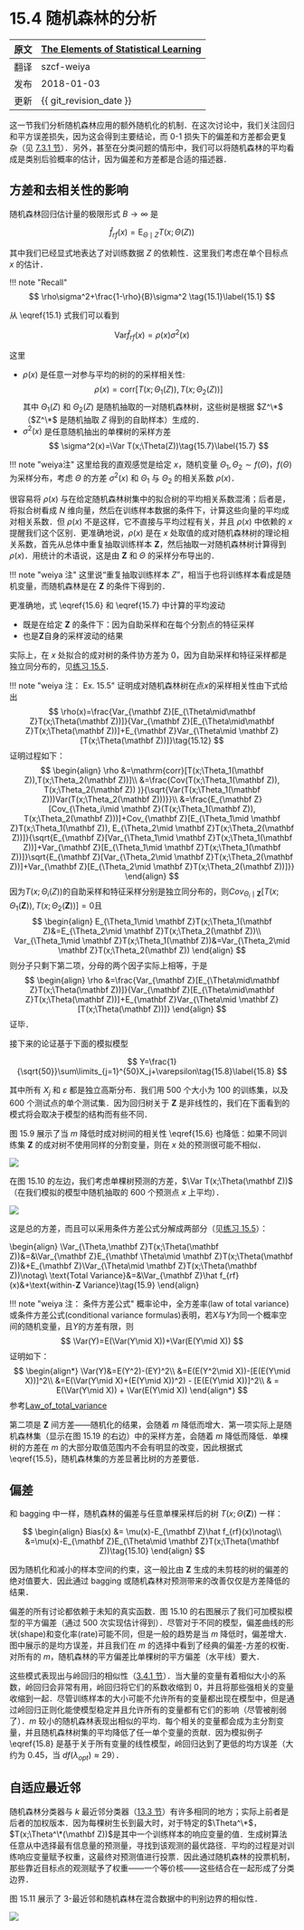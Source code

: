 # 15.4 随机森林的分析

| 原文   | [The Elements of Statistical Learning](https://web.stanford.edu/~hastie/ElemStatLearn/printings/ESLII_print12.pdf) |
| ---- | ---------------------------------------- |
| 翻译   | szcf-weiya                               |
| 发布 | 2018-01-03 |
| 更新   | {{ git_revision_date }}                  |

这一节我们分析随机森林应用的额外随机化的机制．在这次讨论中，我们关注回归和平方误差损失，因为这会得到主要结论，而 0-1 损失下的偏差和方差都会更复杂（见 [7.3.1 节](/07-Model-Assessment-and-Selection/7.3-The-Bias-Variance-Decomposition/index.html)）．另外，甚至在分类问题的情形中，我们可以将随机森林的平均看成是类别后验概率的估计，因为偏差和方差都是合适的描述器．

## 方差和去相关性的影响

随机森林回归估计量的极限形式 $B\rightarrow \infty$ 是

$$
\hat f_{rf}(x)=\mathrm E_{\Theta\mid Z}T(x;\Theta(Z))\tag{15.4}
$$

其中我们已经显式地表达了对训练数据 $Z$ 的依赖性．这里我们考虑在单个目标点 $x$ 的估计．

!!! note "Recall"
    $$
    \rho\sigma^2+\frac{1-\rho}{B}\sigma^2 \tag{15.1}\label{15.1}
    $$

从 \eqref{15.1} 式我们可以看到

$$
\mathrm{Var}\hat f_{rf}(x)=\rho(x)\sigma^2(x)\tag{15.5}\label{15.5}
$$

这里

- $\rho(x)$ 是任意一对参与平均的树的的采样相关性:
$$
\rho(x)=\mathrm{corr}[T(x;\Theta_1(Z)),T(x;\Theta_2(Z))]\tag{15.6}\label{15.6}
$$
其中 $\Theta_1(Z)$ 和 $\Theta_2(Z)$ 是随机抽取的一对随机森林树，这些树是根据 $Z^\*$（$Z^\*$ 是随机抽取 $Z$ 得到的自助样本）生成的．
- $\sigma^2(x)$ 是任意随机抽出的单棵树的采样方差
$$
\sigma^2(x)=\Var T(x;\Theta(Z))\tag{15.7}\label{15.7}
$$

!!! note "weiya注"
    这里给我的直观感觉是给定 $x$，随机变量 $\Theta_1,\Theta_2\sim f(\Theta)$，$f(\Theta)$ 为采样分布，考虑 $\Theta$ 的方差 $\sigma^2(x)$ 和 $\Theta_1$ 与 $\Theta_2$ 的相关系数 $\rho(x)$．

很容易将 $\rho(x)$ 与在给定随机森林树集中的拟合树的平均相关系数混淆；后者是，将拟合树看成 $N$ 维向量，然后在训练样本数据的条件下，计算这些向量的平均成对相关系数．但 $\rho(x)$ 不是这样，它不直接与平均过程有关，并且 $\rho(x)$ 中依赖的 $x$ 提醒我们这个区别．更准确地说，$\rho(x)$ 是在 $x$ 处取值的成对随机森林树的理论相关系数，首先从总体中重复抽取训练样本 $\mathbf Z$，然后抽取一对随机森林树计算得到 $\rho(x)$．用统计的术语说，这是由 $\mathbf Z$ 和 $\Theta$ 的采样分布导出的．

!!! note "weiya 注"
    这里说“重复抽取训练样本 $Z$”，相当于也将训练样本看成是随机变量，而随机森林是在 $\mathbf Z$ 的条件下得到的．

更准确地，式 \eqref{15.6} 和 \eqref{15.7} 中计算的平均波动

- 既是在给定 $\mathbf Z$ 的条件下：因为自助采样和在每个分割点的特征采样
- 也是$\mathbf Z$自身的采样波动的结果

实际上，在 $x$ 处拟合的成对树的条件协方差为 0，因为自助采样和特征采样都是独立同分布的，见[练习 15.5](https://github.com/szcf-weiya/ESL-CN/issues/22)．

!!! note "weiya 注： Ex. 15.5"
    证明成对随机森林树在点$x$的采样相关性由下式给出
    $$
    \rho(x)=\frac{Var_{\mathbf Z}[E_{\Theta\mid\mathbf Z}T(x;\Theta(\mathbf Z))]}{Var_{\mathbf Z}[E_{\Theta\mid\mathbf Z}T(x;\Theta(\mathbf Z))]+E_{\mathbf Z}Var_{\Theta\mid \mathbf Z}[T(x;\Theta(\mathbf Z))]}\tag{15.12}
    $$
    证明过程如下：
    $$
    \begin{align}
    \rho &=\mathrm{corr}[T(x;\Theta_1(\mathbf Z)),T(x;\Theta_2(\mathbf Z))]\\
    &=\frac{Cov(T(x;\Theta_1(\mathbf Z)), T(x;\Theta_2(\mathbf Z)) )}{\sqrt{Var(T(x;\Theta_1(\mathbf Z)))Var(T(x;\Theta_2(\mathbf Z)))}}\\
    &=\frac{E_{\mathbf Z}[Cov_{\Theta_i\mid \mathbf Z}(T(x;\Theta_1(\mathbf Z)), T(x;\Theta_2(\mathbf Z)))]+Cov_{\mathbf Z}[E_{\Theta_1\mid \mathbf Z}T(x;\Theta_1(\mathbf Z)), E_{\Theta_2\mid \mathbf Z}T(x;\Theta_2(\mathbf Z))]}{\sqrt{E_{\mathbf Z}[Var_{\Theta_1\mid \mathbf Z}T(x;\Theta_1(\mathbf Z))]+Var_{\mathbf Z}[E_{\Theta_1\mid \mathbf Z}T(x;\Theta_1(\mathbf Z))]}\sqrt{E_{\mathbf Z}[Var_{\Theta_2\mid \mathbf Z}T(x;\Theta_2(\mathbf Z))]+Var_{\mathbf Z}[E_{\Theta_2\mid \mathbf Z}T(x;\Theta_2(\mathbf Z))]}}
    \end{align}
    $$
    因为$T(x;\Theta_i(Z))$的自助采样和特征采样分别是独立同分布的，则$Cov_{\Theta_i\mid \mathbf Z}[T(x;\Theta_1(\mathbf Z)),T(x;\Theta_2(\mathbf Z))]=0$且
    $$
    \begin{align}
    E_{\Theta_1\mid \mathbf Z}T(x;\Theta_1(\mathbf Z)&=E_{\Theta_2\mid \mathbf Z}T(x;\Theta_2(\mathbf Z))\\
    Var_{\Theta_1\mid \mathbf Z}T(x;\Theta_1(\mathbf Z))&=Var_{\Theta_2\mid \mathbf Z}T(x;\Theta_2(\mathbf Z))
    \end{align}
    $$
    则分子只剩下第二项，分母的两个因子实际上相等，于是
    $$
    \begin{align}
    \rho &=\frac{Var_{\mathbf Z}[E_{\Theta\mid\mathbf Z}T(x;\Theta(\mathbf Z))]}{Var_{\mathbf Z}[E_{\Theta\mid\mathbf Z}T(x;\Theta(\mathbf Z))]+E_{\mathbf Z}Var_{\Theta\mid \mathbf Z}[T(x;\Theta(\mathbf Z))]}
    \end{align}
    $$
    证毕．

<!--
$$
\begin{align}
\rho &=\mathrm{corr}[T(x;\Theta_1(Z)),T(x;\Theta_2(Z))]\\
&=\frac{Cov(T(x;\Theta_1(Z)), T(x;\Theta_2(Z)) )}{\sqrt{Var(T(x;\Theta_1(Z)))Var(T(x;\Theta_2(Z)))}}\\
&=\frac{E[Cov(T(x;\Theta_1(Z)), T(x;\Theta_2(Z))\mid Z)]+Cov[E(T(x;\Theta_1(Z))\mid Z), E(T(x;\Theta_2(Z))\mid Z)]}{\sqrt{E[Var(T(x;\Theta_1(Z))\mid Z)]+Var[E(T(x;\Theta_1(Z)))]}\sqrt{E[Var(T(x;\Theta_2(Z))\mid Z)]+Var[E(T(x;\Theta_2(Z)))]}}
\end{align}
$$
~~暂时不能给出严谨的证明:disappointed:~~
但有个类比的想法．记得在线性回归中，对于(复)相关系数$R$，我们有
$$
\begin{align}
R^2&=\frac{ESS}{TSS}\\
&=\frac{(\hat Y-\bar y\boldsymbol 1_n)'(\hat Y-\bar y\boldsymbol 1_n)}{(Y-\bar y\boldsymbol 1_n)'(Y-\bar y\boldsymbol 1_n)}\\
&=\frac{Var(\hat Y)}{Var(Y)}\\
&=\frac{Var(E(Y\mid X))}{Var(Y)}
\end{align}
$$
上式中$\hat Y$其实是$E(Y\mid X)$的一个估计．这与我们所要证的会不会有所关联呢？其实对应起来看，我有点怀疑(15.2)的左边应该为$\rho^2(x)$，而非$\rho(x)$．
-->

接下来的论证基于下面的模拟模型

$$
Y=\frac{1}{\sqrt{50}}\sum\limits_{j=1}^{50}X_j+\varepsilon\tag{15.8}\label{15.8}
$$

其中所有 $X_j$ 和 $\varepsilon$ 都是独立高斯分布．我们用 500 个大小为 100 的训练集，以及 600 个测试点的单个测试集．因为回归树关于 $\mathbf Z$ 是非线性的，我们在下面看到的模式将会取决于模型的结构而有些不同．

图 15.9 展示了当 $m$ 降低时成对树间的相关性 \eqref{15.6} 也降低：如果不同训练集 $\mathbf Z$ 的成对树不使用同样的分割变量，则在 $x$ 处的预测很可能不相似．

![](../img/15/fig15.9.png)

在图 15.10 的左边，我们考虑单棵树预测的方差，$\Var T(x;\Theta(\mathbf Z))$（在我们模拟的模型中随机抽取的 600 个预测点 $x$ 上平均）．

![](../img/15/fig15.10.png)

这是总的方差，而且可以采用条件方差公式分解成两部分（见[练习 15.5](https://github.com/szcf-weiya/ESL-CN/issues/22)）：

\begin{align}
\Var_{\Theta,\mathbf Z}T(x;\Theta(\mathbf Z))&=&\Var_{\mathbf Z}E_{\mathbf \Theta\mid \mathbf Z}T(x;\Theta(\mathbf Z))&+E_{\mathbf Z}\Var_{\Theta\mid \mathbf Z}T(x;\Theta(\mathbf Z))\notag\\
\text{Total Variance}&=&\Var_{\mathbf Z}\hat f_{rf}(x)&+\text{within-$\mathbf Z$ Variance}\tag{15.9}
\end{align}

!!! note "weiya 注： 条件方差公式"
    概率论中，全方差率(law of total variance)或条件方差公式(conditional variance formulas)表明，若$X$与$Y$为同一个概率空间的随机变量，且$Y$的方差有限，则
    $$
    \Var(Y)=E(\Var(Y\mid X))+\Var(E(Y\mid X))
    $$
    证明如下：
    $$
    \begin{align*}
    \Var(Y)&=E(Y^2)-(EY)^2\\
    &=E(E(Y^2\mid X))-[E(E(Y\mid X))]^2\\
    &=E(\Var(Y\mid X)+(E(Y\mid X))^2) - [E(E(Y\mid X))]^2\\
    & = E(\Var(Y\mid X)) + \Var(E(Y\mid X))
    \end{align*}
    $$
    参考[Law_of_total_variance](https://en.wikipedia.org/wiki/Law_of_total_variance)


第二项是 $\mathbf Z$ 间方差——随机化的结果，会随着 $m$ 降低而增大．第一项实际上是随机森林集（显示在图 15.19 的右边）中的采样方差，会随着 $m$ 降低而降低．单棵树的方差在 $m$ 的大部分取值范围内不会有明显的改变，因此根据式 \eqref{15.5}，随机森林集的方差显著比树的方差要低．

## 偏差

和 bagging 中一样，随机森林的偏差与任意单棵采样后的树 $T(x;\Theta(\mathbf Z))$ 一样：

$$
\begin{align}
Bias(x) &= \mu(x)-E_{\mathbf Z}\hat f_{rf}(x)\notag\\
&=\mu(x)-E_{\mathbf Z}E_{\Theta\mid \mathbf Z}T(x;\Theta(\mathbf Z))\tag{15.10}
\end{align}
$$

因为随机化和减小的样本空间的约束，这一般比由 $\mathbf Z$ 生成的未剪枝的树的偏差的绝对值要大．因此通过 bagging 或随机森林对预测带来的改善仅仅是方差降低的结果．

偏差的所有讨论都依赖于未知的真实函数．图 15.10 的右图展示了我们可加模拟模型的平方偏差（通过 500 次实现估计得到）．尽管对于不同的模型，偏差曲线的形状(shape)和变化率(rate)可能不同，但是一般的趋势是当 $m$ 降低时，偏差增大．图中展示的是均方误差，并且我们在 $m$ 的选择中看到了经典的偏差-方差的权衡．对所有的 $m$，随机森林的平方偏差比单棵树的平方偏差（水平线）要大．

这些模式表现出与岭回归的相似性（[3.4.1 节](/03-Linear-Methods-for-Regression/3.4-Shrinkage-Methods/index.html)）．当大量的变量有着相似大小的系数，岭回归会非常有用，岭回归将它们的系数收缩到 0，并且将那些强相关的变量收缩到一起．尽管训练样本的大小可能不允许所有的变量都出现在模型中，但是通过岭回归正则化能使模型稳定并且允许所有的变量都有它们的影响（尽管被削弱了）．$m$ 较小的随机森林表现出相似的平均．每个相关的变量都会成为主分割变量，并且随机森林树集的平均降低了任一单个变量的贡献．因为模拟例子 \eqref{15.8} 是基于关于所有变量的线性模型，岭回归达到了更低的均方误差（大约为 0.45，当 $df(\lambda_{opt})\approx 29$）．

## 自适应最近邻

随机森林分类器与 $k$ 最近邻分类器（[13.3 节](/13-Prototype-Methods-and-Nearest-Neighbors/13.3-k-Nearest-Neighbor-Classifiers/index.html)）有许多相同的地方；实际上前者是后者的加权版本．因为每棵树生长到最大时，对于特定的$\Theta^\*$，$T(x;\Theta^\*(\mathbf Z))$是其中一个训练样本的响应变量的值．生成树算法任意从中选择最有信息量的预测量，寻找到该观测的最优路径．平均的过程是对训练响应变量赋予权重，这最终对预测值进行投票．因此通过随机森林的投票机制，那些靠近目标点的观测赋予了权重——一个等价核——这些结合在一起形成了分类边界．

图 15.11 展示了 3-最近邻和随机森林在混合数据中的判别边界的相似性．

![](../img/15/fig15.11.png)
